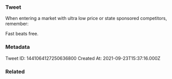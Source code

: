 ### Tweet
When entering a market with ultra low price or state sponsored competitors, remember:

Fast beats free.

### Metadata
Tweet ID: 1441064127250636800
Created At: 2021-09-23T15:37:16.000Z

### Related

